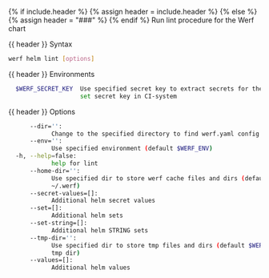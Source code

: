 {% if include.header %}
{% assign header = include.header %}
{% else %}
{% assign header = "###" %}
{% endif %}
Run lint procedure for the Werf chart

{{ header }} Syntax

```bash
werf helm lint [options]
```

{{ header }} Environments

```bash
  $WERF_SECRET_KEY  Use specified secret key to extract secrets for the deploy; recommended way to 
                    set secret key in CI-system
```

{{ header }} Options

```bash
      --dir='':
            Change to the specified directory to find werf.yaml config
      --env='':
            Use specified environment (default $WERF_ENV)
  -h, --help=false:
            help for lint
      --home-dir='':
            Use specified dir to store werf cache files and dirs (default $WERF_HOME environment or 
            ~/.werf)
      --secret-values=[]:
            Additional helm secret values
      --set=[]:
            Additional helm sets
      --set-string=[]:
            Additional helm STRING sets
      --tmp-dir='':
            Use specified dir to store tmp files and dirs (default $WERF_TMP environment or system 
            tmp dir)
      --values=[]:
            Additional helm values
```

